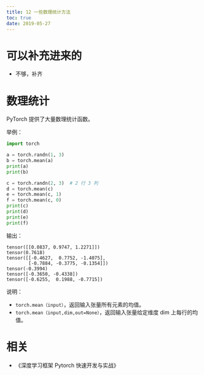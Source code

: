 ```yaml
---
title: 12 一些数理统计方法
toc: true
date: 2019-05-27
---
```

# 可以补充进来的

- 不够，补齐


# 数理统计

PyTorch 提供了大量数理统计函数。

举例：

```py
import torch

a = torch.randn(1, 3)
b = torch.mean(a)
print(a)
print(b)

c = torch.randn(2, 3)  # 2 行 3 列
d = torch.mean(c)
e = torch.mean(c, 1)
f = torch.mean(c, 0)
print(c)
print(d)
print(e)
print(f)
```

输出：

```
tensor([[0.0837, 0.9747, 1.2271]])
tensor(0.7618)
tensor([[-0.4627,  0.7752, -1.4075],
        [-0.7884, -0.3775, -0.1354]])
tensor(-0.3994)
tensor([-0.3650, -0.4338])
tensor([-0.6255,  0.1988, -0.7715])
```

说明：

- `torch.mean（input）`，返回输入张量所有元素的均值。
- `torch.mean（input,dim,out=None）`，返回输入张量给定维度 dim 上每行的均值。




# 相关

- 《深度学习框架 Pytorch 快速开发与实战》
